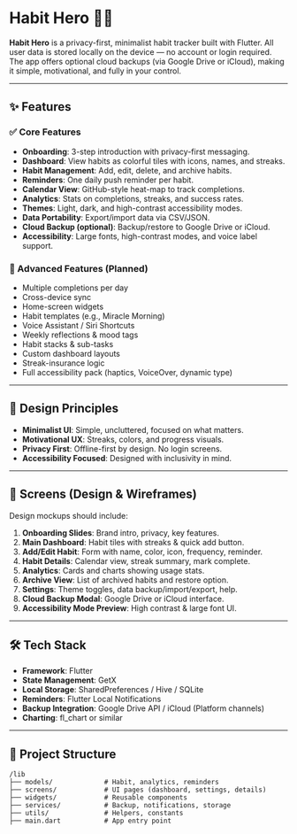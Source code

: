 # Habit Hero 🦸‍♂️

**Habit Hero** is a privacy-first, minimalist habit tracker built with Flutter. All user data is stored locally on the device — no account or login required. The app offers optional cloud backups (via Google Drive or iCloud), making it simple, motivational, and fully in your control.

---

## ✨ Features

### ✅ Core Features
- **Onboarding**: 3-step introduction with privacy-first messaging.
- **Dashboard**: View habits as colorful tiles with icons, names, and streaks.
- **Habit Management**: Add, edit, delete, and archive habits.
- **Reminders**: One daily push reminder per habit.
- **Calendar View**: GitHub-style heat-map to track completions.
- **Analytics**: Stats on completions, streaks, and success rates.
- **Themes**: Light, dark, and high-contrast accessibility modes.
- **Data Portability**: Export/import data via CSV/JSON.
- **Cloud Backup (optional)**: Backup/restore to Google Drive or iCloud.
- **Accessibility**: Large fonts, high-contrast modes, and voice label support.

### 🚀 Advanced Features (Planned)
- Multiple completions per day
- Cross-device sync
- Home-screen widgets
- Habit templates (e.g., Miracle Morning)
- Voice Assistant / Siri Shortcuts
- Weekly reflections & mood tags
- Habit stacks & sub-tasks
- Custom dashboard layouts
- Streak-insurance logic
- Full accessibility pack (haptics, VoiceOver, dynamic type)

---

## 🧠 Design Principles

- **Minimalist UI**: Simple, uncluttered, focused on what matters.
- **Motivational UX**: Streaks, colors, and progress visuals.
- **Privacy First**: Offline-first by design. No login screens.
- **Accessibility Focused**: Designed with inclusivity in mind.

---

## 📱 Screens (Design & Wireframes)

Design mockups should include:
1. **Onboarding Slides**: Brand intro, privacy, key features.
2. **Main Dashboard**: Habit tiles with streaks & quick add button.
3. **Add/Edit Habit**: Form with name, color, icon, frequency, reminder.
4. **Habit Details**: Calendar view, streak summary, mark complete.
5. **Analytics**: Cards and charts showing usage stats.
6. **Archive View**: List of archived habits and restore option.
7. **Settings**: Theme toggles, data backup/import/export, help.
8. **Cloud Backup Modal**: Google Drive or iCloud interface.
9. **Accessibility Mode Preview**: High contrast & large font UI.

---

## 🛠 Tech Stack

- **Framework**: Flutter
- **State Management**: GetX
- **Local Storage**: SharedPreferences / Hive / SQLite
- **Reminders**: Flutter Local Notifications
- **Backup Integration**: Google Drive API / iCloud (Platform channels)
- **Charting**: fl_chart or similar

---

## 🔩 Project Structure

```plaintext
/lib
├── models/             # Habit, analytics, reminders
├── screens/            # UI pages (dashboard, settings, details)
├── widgets/            # Reusable components
├── services/           # Backup, notifications, storage
├── utils/              # Helpers, constants
├── main.dart           # App entry point
```